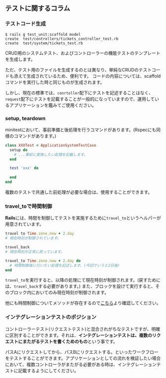 ## テストに関するコラム


### テストコード生成

```
$ rails g test_unit:scaffold model
create  test/controllers/tickets_controller_test.rb
create  test/system/tickets_test.rb
```

CRUD用のシステムテスト、およびコントローラーの機能テストのテンプレートを生成します。

ただ、テスト用のファイルを生成するのとは異なり、単純なCRUDのテストコードも添えて生成されているため、便利です。
コードの内容については、scaffoldコマンドを実行した時と同じものが生成されます。

しかし、現在の標準では、`conrtoller`配下にテストを記述することはなく、`request`配下にテストを記載することが一般的になっていますので、運用しているアプリケーションを鑑みてご使用ください。


### setup, teardown

minitestにおいて、事前準備と後処理を行うコマンドがあります。(Rspecにも同様のコマンドがあります。)

~~~~Ruby
class XXXTest < ApplicationSystemTestCase
  setup do
    # ...事前に実施したい処理を記載します。
  end

  test 'xxx' do
    
  end
end
~~~~

複数のテストで共通した前処理が必要な場合は、使用することができます。


### travel_toで時間制御

**Rails**には、時間を制御してテストを実施するために`travel_to`というヘルパーが用意されています。

~~~~Ruby
travel to Time.zone.now + 2.day
# 現在時刻が制御されています。

travel_back
# 現在時刻が正常に戻っています。

travel_to Time.zone.now + 2.day do
  # 時間制御後に行いたい処理を記述します。(今回でいうと2日後)
end
~~~~

`travel_to`を実行すると、以降の処理にて現在時刻が制御されます。(戻すためには、`travel_back`する必要があります。)
また、ブロックを設けて実行すると、そのブロック内においてのみ現在時刻が制御されます。

他にも時間制御についてメソッドが存在するので[こちら](https://edgeapi.rubyonrails.org/classes/ActiveSupport/Testing/TimeHelpers.html)より確認してください。


### インテグレーションテストのポジション

コントローラーテスト(リクエストテスト)と混合されがちなテストですが、明確に区別することができます。それは、**インテグレーションテストは、複数のリクエストにまたがるテストを書くためのもの**という事です。

パスAにリクエストしてから、パスBにリクエストする。といったワークフローをテストすることができます。アプリケーションとしての流れを検証したい場合において、複数コントローラがまたがる必要がある時は、インテグレーションテストに記載するようにしてください。
